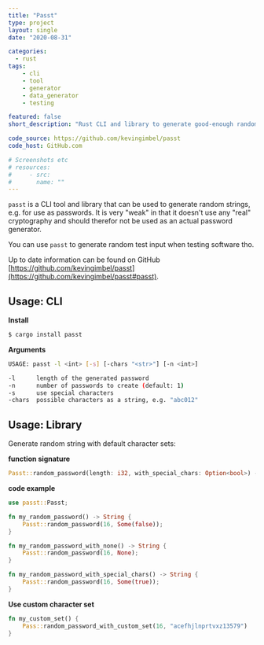```yaml
---
title: "Passt"
type: project
layout: single
date: "2020-08-31"

categories:
  - rust
tags:
    - cli
    - tool
    - generator
    - data_generator
    - testing

featured: false
short_description: "Rust CLI and library to generate good-enough random strings and passwords"

code_source: https://github.com/kevingimbel/passt
code_host: GitHub.com

# Screenshots etc
# resources:
#     - src: 
#       name: ""
---
```


`passt` is a CLI tool and library that can be used to generate random strings, e.g. for use as passwords. It is very "weak" in that it doesn't use any "real" cryptography and should therefor not be used as an actual password generator.

You can use `passt` to generate random test input when testing software tho.

Up to date information can be found on GitHub [https://github.com/kevingimbel/passt](https://github.com/kevingimbel/passt#passt).

## Usage: CLI

**Install**

```bash
$ cargo install passt
```

**Arguments**
```bash
USAGE: passt -l <int> [-s] [-chars "<str>"] [-n <int>]

-l      length of the generated password
-n      number of passwords to create (default: 1)
-s      use special characters
-chars  possible characters as a string, e.g. "abc012"
```

## Usage: Library

Generate random string with default character sets:

**function signature**
```rust
Passt::random_password(length: i32, with_special_chars: Option<bool>) -> String
```

**code example**
```rust
use passt::Passt;

fn my_random_password() -> String {
    Passt::random_password(16, Some(false));
}

fn my_random_password_with_none() -> String {
    Passt::random_password(16, None);
}

fn my_random_password_with_special_chars() -> String {
    Passt::random_password(16, Some(true));
}
```

**Use custom character set**

```rust
fn my_custom_set() {
    Pass::random_password_with_custom_set(16, "acefhjlnprtvxz13579")
}
```